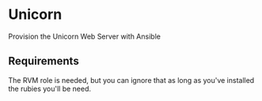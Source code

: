 Unicorn
=========

Provision the Unicorn Web Server with Ansible

Requirements
------------

The RVM role is needed, but you can ignore that as long as you've installed the rubies you'll be need.
